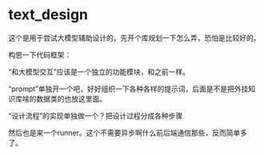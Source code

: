 # text_design
这个是用于尝试大模型辅助设计的，先开个库规划一下怎么弄，恐怕是比较好的。

构思一下代码框架：

“和大模型交互”应该是一个独立的功能模块，和之前一样。

“prompt”单独开一个吧，好好组织一下各种各样的提示词，后面是不是把外挂知识库啥的数据类的也放这里面。

“设计流程”的实现单独做一个？把设计过程分成各种步骤

然后也是来一个runner。这个不需要异步啊什么前后端通信那些，反而简单多了。